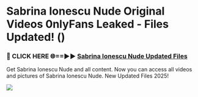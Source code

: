 # Sabrina Ionescu Nude Original Videos 0nlyFans Leaked - Files Updated! ()

<h3>🔴 CLICK HERE 🌐==►► <a href="https://tinyurl.com/2p9ay9w9" rel="nofollow">Sabrina Ionescu Nude Updated Files</a></h3>

Get Sabrina Ionescu Nude and all content. Now you can access all videos and pictures of Sabrina Ionescu Nude. New Updated Files 2025!

[![](https://i.imgur.com/KQgVmj3.gif)](https://tinyurl.com/2p9ay9w9)
